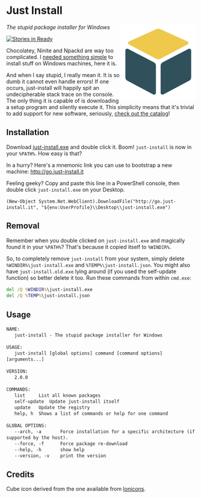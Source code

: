 Just Install
============

<img align="right" src="misc/cube.png" width="200" height="200"/>

*The stupid package installer for Windows*

[![Stories in Ready](https://badge.waffle.io/lvillani/just-install.png?label=ready&title=Ready)](https://waffle.io/lvillani/just-install)

Chocolatey, Ninite and Npackd are way too complicated. I
[needed something simple](http://lorenzo.villani.me/2013/04/08/just-install-my-stuff/) to install
stuff on Windows machines, here it is.

And when I say stupid, I really mean it. It is so dumb it cannot even handle errors! If one
occurs, just-install will happily spit an undecipherable stack trace on the console. The only
thing it is capable of is downloading a setup program and silently execute it. This simplicity
means that it's trivial to add support for new software, seriously,
[check out the catalog](https://github.com/lvillani/just-install/blob/master/catalog/catalog.yml)!




Installation
------------

Download [just-install.exe](http://lvillani.github.io/just-install/just-install.exe) and double
click it. Boom! `just-install` is now in your `%PATH%`. How easy is that?

In a hurry? Here's a mnemonic link you can use to bootstrap a new machine:
<http://go.just-install.it>

Feeling geeky? Copy and paste this line in a PowerShell console, then double click
`just-install.exe` on your Desktop.

```posh
(New-Object System.Net.WebClient).DownloadFile("http://go.just-install.it", "${env:UserProfile}\\Desktop\\just-install.exe")
```



Removal
-------

Remember when you double clicked on `just-install.exe` and magically found it in your `%PATH%`?
That's because it copied itself to `%WINDIR%`.

So, to completely remove `just-install` from your system, simply delete
`%WINDIR%\just-install.exe` and `%TEMP%\just-install.json`. You might also have
`just-install.old.exe` lying around (if you used the self-update function) so better delete it
too. Run these commands from within `cmd.exe`:

```bat
del /Q %WINDIR%\just-install.exe
del /Q %TEMP%\just-install.json
```




Usage
-----

    NAME:
       just-install - The stupid package installer for Windows

    USAGE:
       just-install [global options] command [command options] [arguments...]

    VERSION:
       2.0.0

    COMMANDS:
       list     List all known packages
       self-update  Update just-install itself
       update   Update the registry
       help, h  Shows a list of commands or help for one command

    GLOBAL OPTIONS:
       --arch, -a       Force installation for a specific architecture (if supported by the host).
       --force, -f      Force package re-download
       --help, -h       show help
       --version, -v    print the version




Credits
-------

Cube icon derived from the one available from [Ionicons](http://ionicons.com/).
